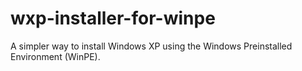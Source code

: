 # wxp-installer-for-winpe
A simpler way to install Windows XP using the Windows Preinstalled Environment (WinPE).
